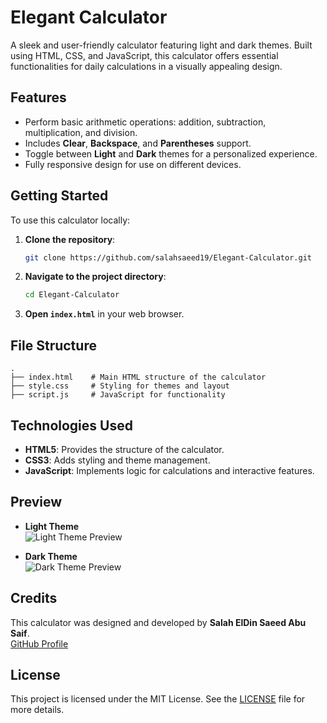 
# Elegant Calculator

A sleek and user-friendly calculator featuring light and dark themes. Built using HTML, CSS, and JavaScript, this calculator offers essential functionalities for daily calculations in a visually appealing design.

## Features

- Perform basic arithmetic operations: addition, subtraction, multiplication, and division.
- Includes **Clear**, **Backspace**, and **Parentheses** support.
- Toggle between **Light** and **Dark** themes for a personalized experience.
- Fully responsive design for use on different devices.

## Getting Started

To use this calculator locally:

1. **Clone the repository**:
   ```bash
   git clone https://github.com/salahsaeed19/Elegant-Calculator.git
   ```
2. **Navigate to the project directory**:
   ```bash
   cd Elegant-Calculator
   ```
3. **Open `index.html`** in your web browser.

## File Structure

```
.
├── index.html    # Main HTML structure of the calculator
├── style.css     # Styling for themes and layout
├── script.js     # JavaScript for functionality
```

## Technologies Used

- **HTML5**: Provides the structure of the calculator.
- **CSS3**: Adds styling and theme management.
- **JavaScript**: Implements logic for calculations and interactive features.

## Preview

- **Light Theme**  
  ![Light Theme Preview](https://github.com/user-attachments/assets/cbabe726-937d-43db-b527-b4d82e12f215)

- **Dark Theme**  
  ![Dark Theme Preview](https://github.com/user-attachments/assets/6db9b4e8-e75a-4fea-8abd-1e8c97585a35)


## Credits

This calculator was designed and developed by **Salah ElDin Saeed Abu Saif**.  
[GitHub Profile](https://github.com/salahsaeed19)

## License

This project is licensed under the MIT License. See the [LICENSE](https://github.com/salahsaeed19/Elegant-Calculator?tab=MIT-1-ov-file) file for more details.
